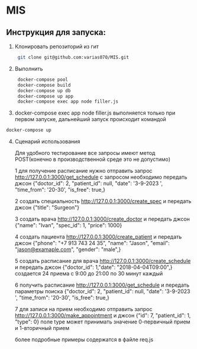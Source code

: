 # MIS

## Инструкция для запуска:

1. Клонировать репозиторий из гит

      ```bash
       git clone git@github.com:varias070/MIS.git
     ```
2. Выполнить 

   ```bash
    docker-compose pool
    docker-compose build 
    docker-compose up db
    docker-compose up app
    docker-compose exec app node filler.js
   ```
3.  docker-compose exec app node filler.js выполняется только при первом запуске, дальнейший запуск происходит командой
   ```bash
   docker-compose up
   ```

4. Сценарий использования

   Для удобного тестирование все запросы имеют метод POST(конечно в производственной среде это не допустимо)

   1 для получение расписание нужно отправить запрос http://127.0.0.1:3000/get_schedule с запросом необходимо передать джсон {"doctor_id": 2, "patient_id": null, "date": '3-9-2023 ', "time_from": '20-30', "is_free": true,}

   2 создать специальность http://127.0.0.1:3000/create_spec и передать джсон {"title": "Surgeon"}

   3 создать врача http://127.0.0.1:3000/create_doctor и передать джсон {"name": "Ivan", "spec_id": 1, "price": 1000}

   4 создать пациента http://127.0.0.1:3000/create_patient и передать джсон  {"phone": "+7 913 743 24 35", "name": "Jason", "email": "jason@examaple.com", "gender": "male",}

   5 создать расписание для врача http://127.0.0.1:3000/create_schedule и передать джсон {"doctor_id": 1,"date": "2018-04-04T09:00",} создается 24 приема  с 9:00 до 21:00 по 30 минут каждый

   6 получить расписание http://127.0.0.1:3000/get_schedule и передать параметры поиска {"doctor_id": 2, "patient_id": null, "date": '3-9-2023 ', "time_from": '20-30', "is_free": true,} 

   7 для записи на прием необходимо отправить запрос http://127.0.0.1:3000/make_appointment и джсон {"id": 7, "patient_id": 1, "type": 0} поле type может принимать значение 0-первичный прием и 1-вторичный прием

   более подробные примеры содержатся в файле req.js